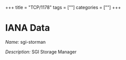 +++
title = "TCP/1178"
tags = [""]
categories = [""]
+++

# IANA Data

_Name:_ sgi-storman

_Description:_ SGI Storage Manager

